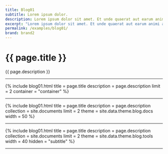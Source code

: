 ```yaml
---
title: Blog01
subtitle: Lorem ipsum dolor.
description: Lorem ipsum dolor sit amet. Et unde quaerat aut earum animi aut explicabo saepe qui quibusdam accusamus ut velit asperiores vel natus temporibus. Qui sapiente saepe qui totam saepe est suscipit quia vel error provident cum omnis eius aut galisum rem nulla dolor? Qui internos voluptas est nulla odit est temporibus expedita eos quidem cumque. Ea voluptates eligendi quo rerum libero et molestiae harum vel fugit magni et cupiditate optio At quia consequuntur ut exercitationem laboriosam. Cum blanditiis voluptatibus At amet sunt At quia deleniti id quibusdam neque ut odio placeat.
excerpt: "Lorem ipsum dolor sit amet. Et unde quaerat aut earum animi aut explicabo saepe qui quibusdam accusamus ut velit asperiores vel natus temporibus."
permalink: /examples/blog01/
brand: brand2
---
```


<h1>{{ page.title }}</h1>
<p class = "text-justify">{{ page.description }}</p>
<hr/>

{% include blog01.html  title = page.title
                        description = page.description
                        limit = 2
                        container = "container"
                        %}
<hr/>

{% include blog01.html  title = page.title
                        description = page.description
                        collection = site.documents
                        limit = 2
                        theme = site.data.theme.blog.docs
                        width = 50
                        %}
<hr/>

{% include blog01.html  title = page.title
                        description = page.description
                        collection = site.documents
                        limit = 2
                        theme = site.data.theme.blog.tools
                        width = 40
                        hidden = "subtitle"
                        %}
<hr/>